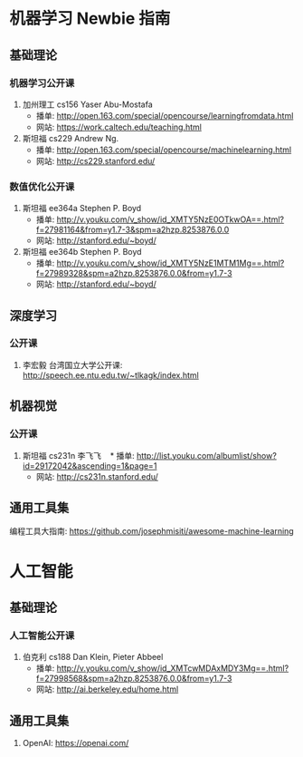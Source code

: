 # 机器学习 Newbie 指南

## 基础理论
### 机器学习公开课
1. 加州理工 cs156 Yaser Abu-Mostafa
    * 播单: http://open.163.com/special/opencourse/learningfromdata.html
    * 网站: https://work.caltech.edu/teaching.html
2. 斯坦福  cs229 Andrew Ng.
    * 播单: http://open.163.com/special/opencourse/machinelearning.html
    * 网站: http://cs229.stanford.edu/
### 数值优化公开课
1. 斯坦福 ee364a Stephen P. Boyd
    * 播单: http://v.youku.com/v_show/id_XMTY5NzE0OTkwOA==.html?f=27981164&from=y1.7-3&spm=a2hzp.8253876.0.0
    * 网站: http://stanford.edu/~boyd/
2. 斯坦福 ee364b Stephen P. Boyd
    * 播单: http://v.youku.com/v_show/id_XMTY5NzE1MTM1Mg==.html?f=27989328&spm=a2hzp.8253876.0.0&from=y1.7-3
    * 网站: http://stanford.edu/~boyd/



## 深度学习
### 公开课
1. 李宏毅 台湾国立大学公开课: http://speech.ee.ntu.edu.tw/~tlkagk/index.html


## 机器视觉
### 公开课
1. 斯坦福 cs231n 李飞飞
    * 播单: http://list.youku.com/albumlist/show?id=29172042&ascending=1&page=1
    * 网站: http://cs231n.stanford.edu/



## 通用工具集
编程工具大指南: https://github.com/josephmisiti/awesome-machine-learning



# 人工智能
## 基础理论
### 人工智能公开课
1. 伯克利 cs188 Dan Klein, Pieter Abbeel
    * 播单: http://v.youku.com/v_show/id_XMTcwMDAxMDY3Mg==.html?f=27998568&spm=a2hzp.8253876.0.0&from=y1.7-3
    * 网站: http://ai.berkeley.edu/home.html

## 通用工具集
1. OpenAI: https://openai.com/

